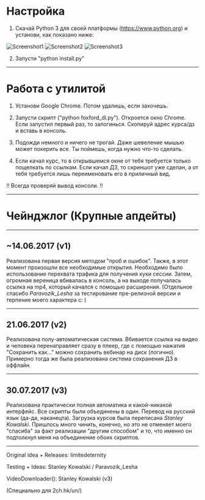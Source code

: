  
 Настройка
====================

1. Скачай Python 3 для своей платформы (https://www.python.org) и установи, как показано ниже:

![Screenshot1](https://i.imgur.com/24fZCce.png)
![Screenshot2](https://i.imgur.com/BDjiTsJ.png)
![Screenshot3](https://i.imgur.com/fyLH7tD.png)

2. Запусти "python install.py"

--------------------

  Работа с утилитой
====================

1. Установи Google Chrome. Потом удалишь, если захочешь.

2. Запусти скрипт ("python foxford_dl.py"). Откроется окно Chrome. Если запустил первый раз, то залогинься. Скопируй адрес курса/дз и вставь в консоль.

3. Подожди немного и ничего не трогай. Даже шевеление мышью может похерить все. Ты поймешь, когда нужно что-то сделать.

4. Если качал курс, то в открывшемся окне от тебя требуется только пощелкать по ссылкам. Если качал ДЗ, то скриншот уже сделан, а от тебя требуется лишь переименовать его в приличный вид.

!! Всегда проверяй вывод консоли. !!

--------------------

Чейнджлог (Крупные апдейты)
====================

---

~14.06.2017 (v1)
---

Реализована первая версия методом "проб и ошибок". Также, в этот момент произошли все необходимые открытия.
Необходимо было использование перехвата трафика для получения куки сессии.
Затем, огромная вереница вбивалась в консоль, а на выходе получалась ссылка на mp4, который качался с помощью расширения.
(Отдельное спасибо *Paravozik_Lesha* за тестирование пре-релизной версии и терпение моего характера c: )

---

21.06.2017 (v2)
---

Реализована полу-автоматическая система.
Вбивается ссылка на видео и человека перенаправляет сразу в плеер, где с помощью нажатия "Сохранить как..." можно сохранить вебинар на диск (логично). 
Примерно тогда же была реализована система сохранения ДЗ в оффлайн.

---

30.07.2017 (v3)
---

Реализована практически полная автоматика и какой-никакой интерфейс.
Все скрипты были объединены в один.
Перевод на русский язык (да-да, наканецта).
Загрузка курсов была переписана *Stanley Kowalski*. Пришлось много чинить, конечно, но это не отменяет моего "спасиба" за факт реализации "другим способом" и то, что именно он подтолкнул меня на объединение обоих скриптов.

--------

Original idea + Releases: limitedeternity

Testing + Ideas: Stanley Kowalski / Paravozik_Lesha

VideoDownloader(): Stanley Kowalski (v3)

(Специально для 2ch.hk/un/)
